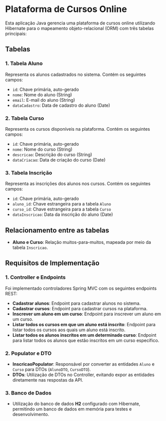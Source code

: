 # Plataforma de Cursos Online

Esta aplicação Java gerencia uma plataforma de cursos online utilizando Hibernate para o mapeamento objeto-relacional (ORM) com três tabelas principais:

## Tabelas

### 1. Tabela Aluno
Representa os alunos cadastrados no sistema. Contém os seguintes campos:
- `id`: Chave primária, auto-gerado
- `nome`: Nome do aluno (String)
- `email`: E-mail do aluno (String)
- `dataCadastro`: Data de cadastro do aluno (Date)

### 2. Tabela Curso
Representa os cursos disponíveis na plataforma. Contém os seguintes campos:
- `id`: Chave primária, auto-gerado
- `nome`: Nome do curso (String)
- `descricao`: Descrição do curso (String)
- `dataCriacao`: Data de criação do curso (Date)

### 3. Tabela Inscrição
Representa as inscrições dos alunos nos cursos. Contém os seguintes campos:
- `id`: Chave primária, auto-gerado
- `aluno_id`: Chave estrangeira para a tabela `Aluno`
- `curso_id`: Chave estrangeira para a tabela `Curso`
- `dataInscricao`: Data da inscrição do aluno (Date)

## Relacionamento entre as tabelas
- **Aluno e Curso**: Relação muitos-para-muitos, mapeada por meio da tabela `Inscricao`.

## Requisitos de Implementação

### 1. Controller e Endpoints
Foi implementado controladores Spring MVC com os seguintes endpoints REST:
- **Cadastrar alunos**: Endpoint para cadastrar alunos no sistema.
- **Cadastrar cursos**: Endpoint para cadastrar cursos na plataforma.
- **Inscrever um aluno em um curso**: Endpoint para inscrever um aluno em um curso.
- **Listar todos os cursos em que um aluno está inscrito**: Endpoint para listar todos os cursos aos quais um aluno está inscrito.
- **Listar todos os alunos inscritos em um determinado curso**: Endpoint para listar todos os alunos que estão inscritos em um curso específico.

### 2. Populator e DTO
- **InscricaoPopulator**: Responsável por converter as entidades `Aluno` e `Curso` para DTOs (`AlunoDTO`, `CursoDTO`).
- **DTOs**: Utilização de DTOs no Controller, evitando expor as entidades diretamente nas respostas da API.

### 3. Banco de Dados
- Utilização do banco de dados **H2** configurado com Hibernate, permitindo um banco de dados em memória para testes e desenvolvimento.
